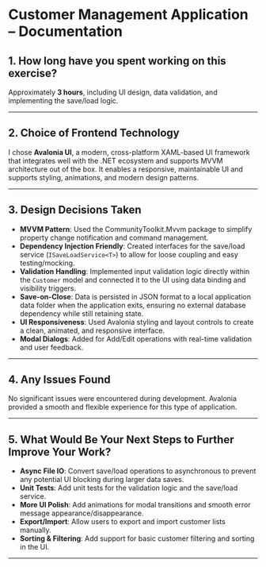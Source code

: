 # Customer Management Application – Documentation

## 1. How long have you spent working on this exercise?

Approximately **3 hours**, including UI design, data validation, and implementing the save/load logic.

---

## 2. Choice of Frontend Technology

I chose **Avalonia UI**, a modern, cross-platform XAML-based UI framework that integrates well with the .NET ecosystem and supports MVVM architecture out of the box. It enables a responsive, maintainable UI and supports styling, animations, and modern design patterns.

---

## 3. Design Decisions Taken

- **MVVM Pattern**: Used the CommunityToolkit.Mvvm package to simplify property change notification and command management.
- **Dependency Injection Friendly**: Created interfaces for the save/load service (`ISaveLoadService<T>`) to allow for loose coupling and easy testing/mocking.
- **Validation Handling**: Implemented input validation logic directly within the `Customer` model and connected it to the UI using data binding and visibility triggers.
- **Save-on-Close**: Data is persisted in JSON format to a local application data folder when the application exits, ensuring no external database dependency while still retaining state.
- **UI Responsiveness**: Used Avalonia styling and layout controls to create a clean, animated, and responsive interface.
- **Modal Dialogs**: Added for Add/Edit operations with real-time validation and user feedback.

---

## 4. Any Issues Found

No significant issues were encountered during development. Avalonia provided a smooth and flexible experience for this type of application.

---

## 5. What Would Be Your Next Steps to Further Improve Your Work?

- **Async File IO**: Convert save/load operations to asynchronous to prevent any potential UI blocking during larger data saves.
- **Unit Tests**: Add unit tests for the validation logic and the save/load service.
- **More UI Polish**: Add animations for modal transitions and smooth error message appearance/disappearance.
- **Export/Import**: Allow users to export and import customer lists manually.
- **Sorting & Filtering**: Add support for basic customer filtering and sorting in the UI.

---
